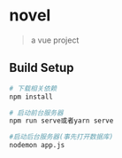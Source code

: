 # novel

> a vue project

## Build Setup

``` bash
# 下载相关依赖
npm install

# 启动前台服务器
npm run serve或者yarn serve

#启动后台服务器(事先打开数据库)
nodemon app.js

